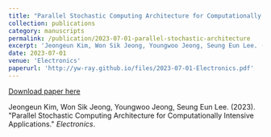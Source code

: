 ```yaml
---
title: "Parallel Stochastic Computing Architecture for Computationally Intensive Applications"
collection: publications
category: manuscripts
permalink: /publication/2023-07-01-parallel-stochastic-architecture
excerpt: 'Jeongeun Kim, Won Sik Jeong, Youngwoo Jeong, Seung Eun Lee. (2023). &quot;Parallel Stochastic Computing Architecture for Computationally Intensive Applications.&quot; <i>Electronics</i>.'
date: 2023-07-01
venue: 'Electronics'
paperurl: 'http://yw-ray.github.io/files/2023-07-01-Electronics.pdf'
---
```


<a href='http://yw-ray.github.io/files/2023-07-01-Electronics.pdf'>Download paper here</a>

Jeongeun Kim, Won Sik Jeong, Youngwoo Jeong, Seung Eun Lee. (2023). &quot;Parallel Stochastic Computing Architecture for Computationally Intensive Applications.&quot; <i>Electronics</i>.
